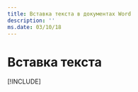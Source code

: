 ```yaml
---
title: Вставка текста в документах Word
description: ''
ms.date: 03/10/18
---
```



# <a name="insert-text"></a>Вставка текста

[!INCLUDE[](../includes/word-tutorial-insert-text.md)]